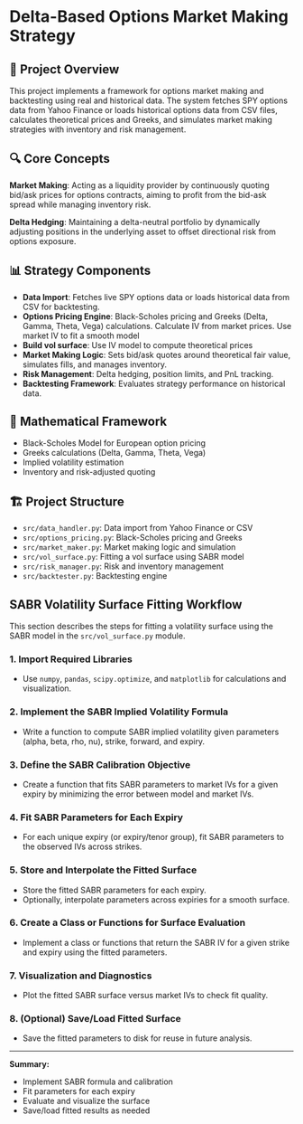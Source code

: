 # Delta-Based Options Market Making Strategy

## 🎯 Project Overview
This project implements a framework for options market making and backtesting using real and historical data. The system fetches SPY options data from Yahoo Finance or loads historical options data from CSV files, calculates theoretical prices and Greeks, and simulates market making strategies with inventory and risk management.

## 🔍 Core Concepts
**Market Making**: Acting as a liquidity provider by continuously quoting bid/ask prices for options contracts, aiming to profit from the bid-ask spread while managing inventory risk.

**Delta Hedging**: Maintaining a delta-neutral portfolio by dynamically adjusting positions in the underlying asset to offset directional risk from options exposure.

## 📊 Strategy Components
- **Data Import**: Fetches live SPY options data or loads historical data from CSV for backtesting.
- **Options Pricing Engine**: Black-Scholes pricing and Greeks (Delta, Gamma, Theta, Vega) calculations. Calculate IV from market prices. Use market IV to fit a smooth model
- **Build vol surface**: Use IV model to compute theoretical prices
- **Market Making Logic**: Sets bid/ask quotes around theoretical fair value, simulates fills, and manages inventory.
- **Risk Management**: Delta hedging, position limits, and PnL tracking.
- **Backtesting Framework**: Evaluates strategy performance on historical data.

## 🧮 Mathematical Framework
- Black-Scholes Model for European option pricing
- Greeks calculations (Delta, Gamma, Theta, Vega)
- Implied volatility estimation
- Inventory and risk-adjusted quoting

## 🏗️ Project Structure
- `src/data_handler.py`: Data import from Yahoo Finance or CSV
- `src/options_pricing.py`: Black-Scholes pricing and Greeks
- `src/market_maker.py`: Market making logic and simulation
- `src/vol_surface.py`: Fitting a vol surface using SABR model
- `src/risk_manager.py`: Risk and inventory management
- `src/backtester.py`: Backtesting engine

## SABR Volatility Surface Fitting Workflow

This section describes the steps for fitting a volatility surface using the SABR model in the `src/vol_surface.py` module.

### 1. Import Required Libraries
- Use `numpy`, `pandas`, `scipy.optimize`, and `matplotlib` for calculations and visualization.

### 2. Implement the SABR Implied Volatility Formula
- Write a function to compute SABR implied volatility given parameters (alpha, beta, rho, nu), strike, forward, and expiry.

### 3. Define the SABR Calibration Objective
- Create a function that fits SABR parameters to market IVs for a given expiry by minimizing the error between model and market IVs.

### 4. Fit SABR Parameters for Each Expiry
- For each unique expiry (or expiry/tenor group), fit SABR parameters to the observed IVs across strikes.

### 5. Store and Interpolate the Fitted Surface
- Store the fitted SABR parameters for each expiry.
- Optionally, interpolate parameters across expiries for a smooth surface.

### 6. Create a Class or Functions for Surface Evaluation
- Implement a class or functions that return the SABR IV for a given strike and expiry using the fitted parameters.

### 7. Visualization and Diagnostics
- Plot the fitted SABR surface versus market IVs to check fit quality.

### 8. (Optional) Save/Load Fitted Surface
- Save the fitted parameters to disk for reuse in future analysis.

---

**Summary:**
- Implement SABR formula and calibration
- Fit parameters for each expiry
- Evaluate and visualize the surface
- Save/load fitted results as needed

